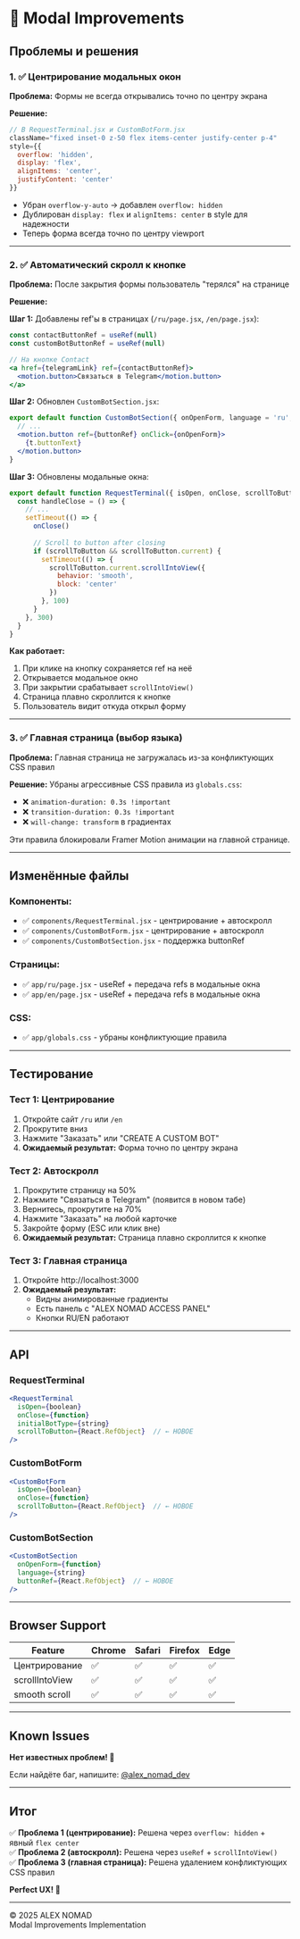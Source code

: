 # 🎯 Modal Improvements

## Проблемы и решения

### 1. ✅ Центрирование модальных окон

**Проблема:** Формы не всегда открывались точно по центру экрана

**Решение:**
```jsx
// В RequestTerminal.jsx и CustomBotForm.jsx
className="fixed inset-0 z-50 flex items-center justify-center p-4"
style={{ 
  overflow: 'hidden',
  display: 'flex',
  alignItems: 'center',
  justifyContent: 'center'
}}
```

- Убран `overflow-y-auto` → добавлен `overflow: hidden`
- Дублирован `display: flex` и `alignItems: center` в style для надежности
- Теперь форма всегда точно по центру viewport

---

### 2. ✅ Автоматический скролл к кнопке

**Проблема:** После закрытия формы пользователь "терялся" на странице

**Решение:**

**Шаг 1:** Добавлены ref'ы в страницах (`/ru/page.jsx`, `/en/page.jsx`):
```jsx
const contactButtonRef = useRef(null)
const customBotButtonRef = useRef(null)

// На кнопке Contact
<a href={telegramLink} ref={contactButtonRef}>
  <motion.button>Связаться в Telegram</motion.button>
</a>
```

**Шаг 2:** Обновлен `CustomBotSection.jsx`:
```jsx
export default function CustomBotSection({ onOpenForm, language = 'ru', buttonRef = null }) {
  // ...
  <motion.button ref={buttonRef} onClick={onOpenForm}>
    {t.buttonText}
  </motion.button>
}
```

**Шаг 3:** Обновлены модальные окна:
```jsx
export default function RequestTerminal({ isOpen, onClose, scrollToButton = null }) {
  const handleClose = () => {
    // ...
    setTimeout(() => {
      onClose()
      
      // Scroll to button after closing
      if (scrollToButton && scrollToButton.current) {
        setTimeout(() => {
          scrollToButton.current.scrollIntoView({ 
            behavior: 'smooth', 
            block: 'center' 
          })
        }, 100)
      }
    }, 300)
  }
}
```

**Как работает:**
1. При клике на кнопку сохраняется ref на неё
2. Открывается модальное окно
3. При закрытии срабатывает `scrollIntoView()`
4. Страница плавно скроллится к кнопке
5. Пользователь видит откуда открыл форму

---

### 3. ✅ Главная страница (выбор языка)

**Проблема:** Главная страница не загружалась из-за конфликтующих CSS правил

**Решение:**
Убраны агрессивные CSS правила из `globals.css`:
- ❌ `animation-duration: 0.3s !important`
- ❌ `transition-duration: 0.3s !important`
- ❌ `will-change: transform` в градиентах

Эти правила блокировали Framer Motion анимации на главной странице.

---

## Изменённые файлы

### Компоненты:
- ✅ `components/RequestTerminal.jsx` - центрирование + автоскролл
- ✅ `components/CustomBotForm.jsx` - центрирование + автоскролл
- ✅ `components/CustomBotSection.jsx` - поддержка buttonRef

### Страницы:
- ✅ `app/ru/page.jsx` - useRef + передача refs в модальные окна
- ✅ `app/en/page.jsx` - useRef + передача refs в модальные окна

### CSS:
- ✅ `app/globals.css` - убраны конфликтующие правила

---

## Тестирование

### Тест 1: Центрирование
1. Откройте сайт `/ru` или `/en`
2. Прокрутите вниз
3. Нажмите "Заказать" или "CREATE A CUSTOM BOT"
4. **Ожидаемый результат:** Форма точно по центру экрана

### Тест 2: Автоскролл
1. Прокрутите страницу на 50%
2. Нажмите "Связаться в Telegram" (появится в новом табе)
3. Вернитесь, прокрутите на 70%
4. Нажмите "Заказать" на любой карточке
5. Закройте форму (ESC или клик вне)
6. **Ожидаемый результат:** Страница плавно скроллится к кнопке

### Тест 3: Главная страница
1. Откройте http://localhost:3000
2. **Ожидаемый результат:** 
   - Видны анимированные градиенты
   - Есть панель с "ALEX NOMAD ACCESS PANEL"
   - Кнопки RU/EN работают

---

## API

### RequestTerminal

```jsx
<RequestTerminal
  isOpen={boolean}
  onClose={function}
  initialBotType={string}
  scrollToButton={React.RefObject}  // ← НОВОЕ
/>
```

### CustomBotForm

```jsx
<CustomBotForm
  isOpen={boolean}
  onClose={function}
  scrollToButton={React.RefObject}  // ← НОВОЕ
/>
```

### CustomBotSection

```jsx
<CustomBotSection
  onOpenForm={function}
  language={string}
  buttonRef={React.RefObject}  // ← НОВОЕ
/>
```

---

## Browser Support

| Feature | Chrome | Safari | Firefox | Edge |
|---------|--------|--------|---------|------|
| Центрирование | ✅ | ✅ | ✅ | ✅ |
| scrollIntoView | ✅ | ✅ | ✅ | ✅ |
| smooth scroll | ✅ | ✅ | ✅ | ✅ |

---

## Known Issues

**Нет известных проблем! 🎉**

Если найдёте баг, напишите: [@alex_nomad_dev](https://t.me/alex_nomad_dev)

---

## Итог

✅ **Проблема 1 (центрирование):** Решена через `overflow: hidden` + явный `flex center`  
✅ **Проблема 2 (автоскролл):** Решена через `useRef` + `scrollIntoView()`  
✅ **Проблема 3 (главная страница):** Решена удалением конфликтующих CSS правил

**Perfect UX! 🚀**

---

© 2025 ALEX NOMAD  
Modal Improvements Implementation


